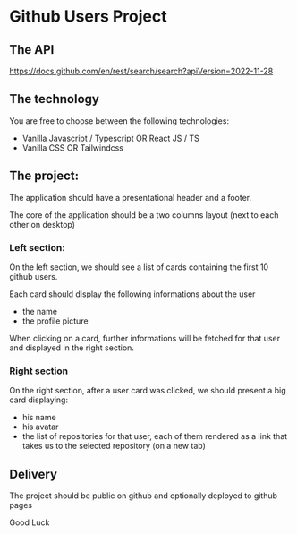 # Github Users Project

## The API
https://docs.github.com/en/rest/search/search?apiVersion=2022-11-28

## The technology

You are free to choose between the following technologies:
- Vanilla Javascript / Typescript OR React JS / TS
- Vanilla CSS OR Tailwindcss

## The project:

The application should have a presentational header and a footer.

The core of the application should be a two columns layout (next to each other on desktop)

### Left section:

On the left section, we should see a list of cards containing the first 10 github users.

Each card should display the following informations about the user
- the name
- the profile picture

When clicking on a card, further informations will be fetched for that user and displayed in the right section.

### Right section

On the right section, after a user card was clicked, we should present a big card displaying:
- his name
- his avatar
- the list of repositories for that user, each of them rendered as a link that takes us to the selected repository (on a new tab)

## Delivery

The project should be public on github and optionally deployed to github pages


Good Luck